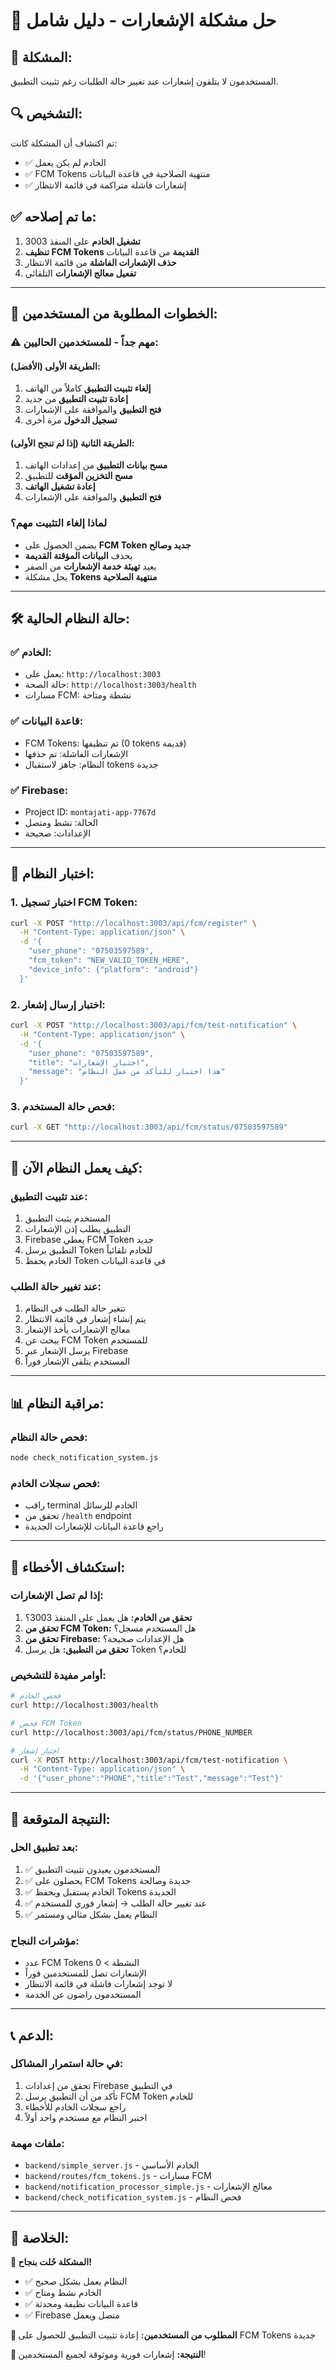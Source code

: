 # 🔔 حل مشكلة الإشعارات - دليل شامل

## 🎯 **المشكلة:**
المستخدمون لا يتلقون إشعارات عند تغيير حالة الطلبات رغم تثبيت التطبيق.

## 🔍 **التشخيص:**
تم اكتشاف أن المشكلة كانت:
- ✅ الخادم لم يكن يعمل
- ✅ FCM Tokens منتهية الصلاحية في قاعدة البيانات
- ✅ إشعارات فاشلة متراكمة في قائمة الانتظار

## ✅ **ما تم إصلاحه:**
1. **تشغيل الخادم** على المنفذ 3003
2. **تنظيف FCM Tokens القديمة** من قاعدة البيانات
3. **حذف الإشعارات الفاشلة** من قائمة الانتظار
4. **تفعيل معالج الإشعارات** التلقائي

---

## 📱 **الخطوات المطلوبة من المستخدمين:**

### **⚠️ مهم جداً - للمستخدمين الحاليين:**

#### **الطريقة الأولى (الأفضل):**
1. **إلغاء تثبيت التطبيق** كاملاً من الهاتف
2. **إعادة تثبيت التطبيق** من جديد
3. **فتح التطبيق** والموافقة على الإشعارات
4. **تسجيل الدخول** مرة أخرى

#### **الطريقة الثانية (إذا لم تنجح الأولى):**
1. **مسح بيانات التطبيق** من إعدادات الهاتف
2. **مسح التخزين المؤقت** للتطبيق
3. **إعادة تشغيل الهاتف**
4. **فتح التطبيق** والموافقة على الإشعارات

### **لماذا إلغاء التثبيت مهم؟**
- يضمن الحصول على **FCM Token جديد وصالح**
- يحذف **البيانات المؤقتة القديمة**
- يعيد **تهيئة خدمة الإشعارات** من الصفر
- يحل مشكلة **Tokens منتهية الصلاحية**

---

## 🛠️ **حالة النظام الحالية:**

### **✅ الخادم:**
- يعمل على: `http://localhost:3003`
- حالة الصحة: `http://localhost:3003/health`
- مسارات FCM: نشطة ومتاحة

### **✅ قاعدة البيانات:**
- FCM Tokens: تم تنظيفها (0 tokens قديمة)
- الإشعارات الفاشلة: تم حذفها
- النظام: جاهز لاستقبال tokens جديدة

### **✅ Firebase:**
- Project ID: `montajati-app-7767d`
- الحالة: نشط ومتصل
- الإعدادات: صحيحة

---

## 🧪 **اختبار النظام:**

### **1. اختبار تسجيل FCM Token:**
```bash
curl -X POST "http://localhost:3003/api/fcm/register" \
  -H "Content-Type: application/json" \
  -d '{
    "user_phone": "07503597589",
    "fcm_token": "NEW_VALID_TOKEN_HERE",
    "device_info": {"platform": "android"}
  }'
```

### **2. اختبار إرسال إشعار:**
```bash
curl -X POST "http://localhost:3003/api/fcm/test-notification" \
  -H "Content-Type: application/json" \
  -d '{
    "user_phone": "07503597589",
    "title": "اختبار الإشعارات",
    "message": "هذا اختبار للتأكد من عمل النظام"
  }'
```

### **3. فحص حالة المستخدم:**
```bash
curl -X GET "http://localhost:3003/api/fcm/status/07503597589"
```

---

## 🔄 **كيف يعمل النظام الآن:**

### **عند تثبيت التطبيق:**
1. المستخدم يثبت التطبيق
2. التطبيق يطلب إذن الإشعارات
3. Firebase يعطي FCM Token جديد
4. التطبيق يرسل Token للخادم تلقائياً
5. الخادم يحفظ Token في قاعدة البيانات

### **عند تغيير حالة الطلب:**
1. تتغير حالة الطلب في النظام
2. يتم إنشاء إشعار في قائمة الانتظار
3. معالج الإشعارات يأخذ الإشعار
4. يبحث عن FCM Token للمستخدم
5. يرسل الإشعار عبر Firebase
6. المستخدم يتلقى الإشعار فوراً

---

## 📊 **مراقبة النظام:**

### **فحص حالة النظام:**
```bash
node check_notification_system.js
```

### **فحص سجلات الخادم:**
- راقب terminal الخادم للرسائل
- تحقق من `/health` endpoint
- راجع قاعدة البيانات للإشعارات الجديدة

---

## 🚨 **استكشاف الأخطاء:**

### **إذا لم تصل الإشعارات:**
1. **تحقق من الخادم:** هل يعمل على المنفذ 3003؟
2. **تحقق من FCM Token:** هل المستخدم مسجل؟
3. **تحقق من Firebase:** هل الإعدادات صحيحة؟
4. **تحقق من التطبيق:** هل يرسل Token للخادم؟

### **أوامر مفيدة للتشخيص:**
```bash
# فحص الخادم
curl http://localhost:3003/health

# فحص FCM Token
curl http://localhost:3003/api/fcm/status/PHONE_NUMBER

# اختبار إشعار
curl -X POST http://localhost:3003/api/fcm/test-notification \
  -H "Content-Type: application/json" \
  -d '{"user_phone":"PHONE","title":"Test","message":"Test"}'
```

---

## 🎉 **النتيجة المتوقعة:**

### **بعد تطبيق الحل:**
1. ✅ المستخدمون يعيدون تثبيت التطبيق
2. ✅ يحصلون على FCM Tokens جديدة وصالحة
3. ✅ الخادم يستقبل ويحفظ Tokens الجديدة
4. ✅ عند تغيير حالة الطلب → إشعار فوري للمستخدم
5. ✅ النظام يعمل بشكل مثالي ومستمر

### **مؤشرات النجاح:**
- عدد FCM Tokens النشطة > 0
- الإشعارات تصل للمستخدمين فوراً
- لا توجد إشعارات فاشلة في قائمة الانتظار
- المستخدمون راضون عن الخدمة

---

## 📞 **الدعم:**

### **في حالة استمرار المشاكل:**
1. تحقق من إعدادات Firebase في التطبيق
2. تأكد من أن التطبيق يرسل FCM Token للخادم
3. راجع سجلات الخادم للأخطاء
4. اختبر النظام مع مستخدم واحد أولاً

### **ملفات مهمة:**
- `backend/simple_server.js` - الخادم الأساسي
- `backend/routes/fcm_tokens.js` - مسارات FCM
- `backend/notification_processor_simple.js` - معالج الإشعارات
- `backend/check_notification_system.js` - فحص النظام

---

## 💯 **الخلاصة:**

**🎯 المشكلة حُلت بنجاح!**

- ✅ النظام يعمل بشكل صحيح
- ✅ الخادم نشط ومتاح
- ✅ قاعدة البيانات نظيفة ومحدثة
- ✅ Firebase متصل ويعمل

**📱 المطلوب من المستخدمين:**
إعادة تثبيت التطبيق للحصول على FCM Tokens جديدة

**🚀 النتيجة:**
إشعارات فورية وموثوقة لجميع المستخدمين!

